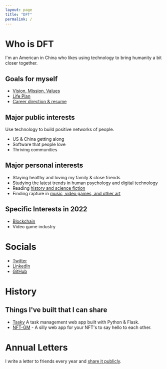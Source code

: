 ```yaml
---
layout: page
title: "DFT"
permalink: /
---
```


# Who is DFT

I'm an American in China who likes using technology to bring humanity a bit closer together. 

## Goals for myself
- [Vision, Mission, Values](https://dynalist.io/d/pz2OV8bfTjaryXAKLmREY8c1)
- [Life Plan](https://docs.google.com/spreadsheets/d/1YV1dD9vc6yEOUJNvUqFE_H3H63SICM_22eqCVEgH3mc/)
- [Career direction & resume](https://docs.google.com/document/d/1roDAln8NoTdiisS2fndXgqTF9PFxli1moOO-Cj-4YPM/)

## Major public interests
Use technology to build positive networks of people.
- US & China getting along
- Software that people love
- Thriving communities

## Major personal interests
- Staying healthy and loving my family & close friends
- Studying the latest trends in human psychology and digital technology
- Reading [history and science fiction](/books.md/)
- Finding rapture in [music, video games, and other art](/art.md/)

## Specific Interests in 2022
- [Blockchain](/blockchain.md/)
- Video game industry

# Socials
- [Twitter](https://twitter.com/dtedesco1)
- [LinkedIn](https://www.linkedin.com/in/danieltedesco/)
- [GitHub](https://github.com/dtedesco1)

# History

## Things I've built that I can share
- [Tasky](https://dt-tasky.herokuapp.com/) A task management web app built with Python & Flask.
- [NFT-GM](https://github.com/dtedesco1/nft-gm-vanilla) - A silly web app for your NFT's to say hello to each other.

# Annual Letters
I write a letter to friends every year and [share it publicly](https://tinyletter.com/tedesconotes).